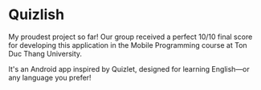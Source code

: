 # Quizlish
My proudest project so far! Our group received a perfect 10/10 final score for developing this application in the Mobile Programming course at Ton Duc Thang University.

It's an Android app inspired by Quizlet, designed for learning English—or any language you prefer!

